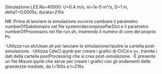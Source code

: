 Simulazione LES Re=40000: U=0.4 m/s, ni=1e-5 m²/s, D=1 m, deltaT=0.0005s, durata=210s

NB: Prima di lanciare la simulazione occorre cambiare il parametro numberOfSubdomains nel file system/decomposeParDict e il parametro numberOfProcessors nel file run.sh, inserendo il numero di core del proprio Pc.

-Utilizza run.sh/clean.sh per lanciare la simulazione/ripulire la cartella post-simulazione.
-Utilizza CdeCl.ipynb per creare i grafici di Cl/Cd e y+, tramite i dati della cartella postProcessing che si crea post-simulazione.
-È presente un file Misure.ipynb che serve per creare i grafici con gli andamenti delle grandezze mediate, da t=100s a t=210s
